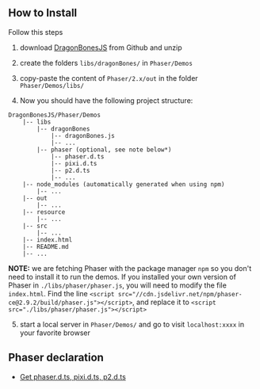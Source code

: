 ## How to Install
Follow this steps

1. download [DragonBonesJS](https://github.com/DragonBones/DragonBonesJS/archive/master.zip "DragonBonesJS") from Github and unzip

2. create the folders `libs/dragonBones/` in `Phaser/Demos`

3. copy-paste the content of `Phaser/2.x/out` in the folder `Phaser/Demos/libs/`

4. Now you should have the following project structure:
```
DragonBonesJS/Phaser/Demos
    |-- libs
        |-- dragonBones
            |-- dragonBones.js
            |-- ...
        |-- phaser (optional, see note below*)
            |-- phaser.d.ts
            |-- pixi.d.ts
            |-- p2.d.ts
            |-- ...
    |-- node_modules (automatically generated when using npm)
        |-- ...
    |-- out
        |-- ...
    |-- resource
        |-- ...
    |-- src
        |-- ...
    |-- index.html
    |-- README.md
    |-- ...
```
**NOTE:** we are fetching Phaser with the package manager `npm` so you don't need to install it to run the demos. If you installed your own version of Phaser in `./libs/phaser/phaser.js`, you will need to modify the file `index.html`. Find the line `<script src="//cdn.jsdelivr.net/npm/phaser-ce@2.9.2/build/phaser.js"></script>`, and replace it to `<script src="./libs/phaser/phaser.js"></script>`

5. start a local server in `Phaser/Demos/` and go to visit `localhost:xxxx` in your favorite browser

## Phaser declaration
* [Get phaser.d.ts, pixi.d.ts, p2.d.ts](https://github.com/photonstorm/phaser-ce/tree/master/typescript/)
